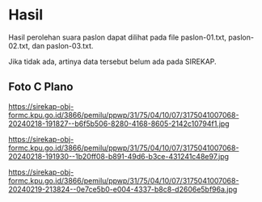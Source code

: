 # Hasil

Hasil perolehan suara paslon dapat dilihat pada file paslon-01.txt, paslon-02.txt, dan paslon-03.txt.

Jika tidak ada, artinya data tersebut belum ada pada SIREKAP.

## Foto C Plano

https://sirekap-obj-formc.kpu.go.id/3866/pemilu/ppwp/31/75/04/10/07/3175041007068-20240218-191827--b6f5b506-8280-4168-8605-2142c10794f1.jpg

https://sirekap-obj-formc.kpu.go.id/3866/pemilu/ppwp/31/75/04/10/07/3175041007068-20240218-191930--1b20ff08-b891-49d6-b3ce-431241c48e97.jpg

https://sirekap-obj-formc.kpu.go.id/3866/pemilu/ppwp/31/75/04/10/07/3175041007068-20240219-213824--0e7ce5b0-e004-4337-b8c8-d2606e5bf96a.jpg
